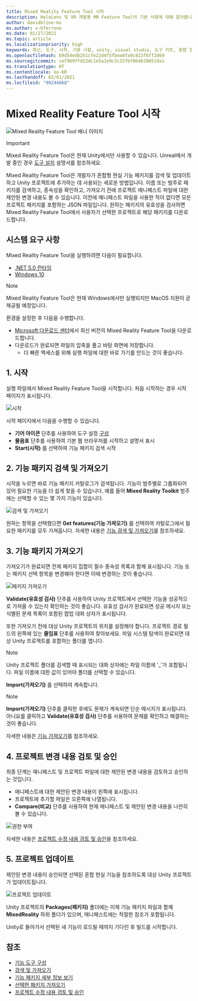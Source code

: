 ```yaml
---
title: Mixed Reality Feature Tool 시작
description: HoloLens 및 VR 개발용 MR Feature Tool의 기본 사항에 대해 알아봅니다.
author: davidkline-ms
ms.author: v-hferrone
ms.date: 01/27/2021
ms.topic: article
ms.localizationpriority: high
keywords: 최신, 도구, 시작, 기본 사항, unity, visual studio, 도구 키트, 혼합 현실 헤드셋, windows mixed reality 헤드셋, 가상 현실 헤드셋, 설치, Windows, HoloLens, 에뮬레이터, unreal, openxr
ms.openlocfilehash: b9d54edb251cfe22d4f5fbea6fa8c923f6ff2d69
ms.sourcegitcommit: cef969ffd22dc1e5a1e9c3c32fbf0646206519a1
ms.translationtype: HT
ms.contentlocale: ko-KR
ms.lasthandoff: 02/01/2021
ms.locfileid: "99244068"
---
```

# <a name="welcome-to-the-mixed-reality-feature-tool"></a>Mixed Reality Feature Tool 시작

![Mixed Reality Feature Tool 배너 이미지](images/feature-tool-banner.png)

> [!IMPORTANT]
> Mixed Reality Feature Tool은 현재 Unity에서만 사용할 수 있습니다. Unreal에서 개발 중인 경우 [도구 설치](../install-the-tools.md) 설명서를 참조하세요.

Mixed Reality Feature Tool은 개발자가 혼합형 현실 기능 패키지를 검색 및 업데이트하고 Unity 프로젝트에 추가하는 데 사용되는 새로운 방법입니다. 이름 또는 범주로 패키지를 검색하고, 종속성을 확인하고, 가져오기 전에 프로젝트 매니페스트 파일에 대한 제안된 변경 내용도 볼 수 있습니다. 이전에 매니페스트 파일을 사용한 적이 없다면 모든 프로젝트 패키지를 포함하는 JSON 파일입니다. 원하는 패키지의 유효성을 검사하면 Mixed Reality Feature Tool에서 사용자가 선택한 프로젝트로 해당 패키지를 다운로드합니다.

## <a name="system-requirements"></a>시스템 요구 사항

Mixed Reality Feature Tool을 실행하려면 다음이 필요합니다.

* [.NET 5.0 런타임](https://dotnet.microsoft.com/download/dotnet/5.0)
* [Windows 10](https://www.microsoft.com/software-download/windows10ISO)

> [!NOTE]
> Mixed Reality Feature Tool은 현재 Windows에서만 실행되지만 MacOS 지원이 곧 제공될 예정입니다.

환경을 설정한 후 다음을 수행합니다.

* [Microsoft 다운로드 센터](https://aka.ms/MRFeatureTool)에서 최신 버전의 Mixed Reality Feature Tool을 다운로드합니다.
* 다운로드가 완료되면 파일의 압축을 풀고 바탕 화면에 저장합니다.
    * 더 빠른 액세스를 위해 실행 파일에 대한 바로 가기를 만드는 것이 좋습니다.

## <a name="1-getting-started"></a>1. 시작

실행 파일에서 Mixed Reality Feature Tool을 시작합니다. 처음 시작하는 경우 시작 페이지가 표시됩니다.

![시작](images/FeatureToolStart.png)

시작 페이지에서 다음을 수행할 수 있습니다.

* **기어 아이콘** 단추를 사용하여 도구 설정 [구성](configuring-feature-tool.md)
* **물음표** 단추를 사용하여 기본 웹 브라우저를 시작하고 설명서 표시
* **Start(시작)** 를 선택하여 기능 패키지 검색 시작

## <a name="2-discovering-and-acquiring-feature-packages"></a>2. 기능 패키지 검색 및 가져오기

시작을 누르면 바로 기능 패키지 카탈로그가 검색됩니다. 기능이 범주별로 그룹화되어 있어 필요한 기능을 더 쉽게 찾을 수 있습니다. 예를 들어 **Mixed Reality Toolkit** 범주에는 선택할 수 있는 몇 가지 기능이 있습니다.

![검색 및 가져오기](images/FeatureToolDiscovery.png)

원하는 항목을 선택했으면 **Get features(기능 가져오기)** 를 선택하여 카탈로그에서 필요한 패키지를 모두 가져옵니다. 자세한 내용은 [기능 검색 및 가져오기](discovering-features.md)를 참조하세요.

## <a name="3-importing-feature-packages"></a>3. 기능 패키지 가져오기

가져오기가 완료되면 전체 패키지 집합이 필수 종속성 목록과 함께 표시됩니다. 기능 또는 패키지 선택 항목을 변경해야 한다면 이때 변경하는 것이 좋습니다.

![패키지 가져오기](images/FeatureToolImport.png)

**Validate(유효성 검사)** 단추를 사용하여 Unity 프로젝트에서 선택한 기능을 성공적으로 가져올 수 있는지 확인하는 것이 좋습니다. 유효성 검사가 완료되면 성공 메시지 또는 식별된 문제 목록이 포함된 팝업 대화 상자가 표시됩니다.

또한 가져오기 전에 대상 Unity 프로젝트의 위치를 설정해야 합니다. 프로젝트 경로 필드의 왼쪽에 있는 **줄임표** 단추를 사용하여 찾아보세요. 파일 시스템 탐색이 완료되면 대상 Unity 프로젝트를 포함하는 폴더를 엽니다.

> [!NOTE]
> Unity 프로젝트 폴더를 검색할 때 표시되는 대화 상자에는 파일 이름에 '_'가 포함됩니다. 파일 이름에 대한 값이 있어야 폴더를 선택할 수 있습니다.

**Import(가져오기)** 를 선택하여 계속합니다.

> [!NOTE]
> **Import(가져오기)** 단추를 클릭한 후에도 문제가 계속되면 단순 메시지가 표시됩니다. 아니요를 클릭하고 **Validate(유효성 검사)** 단추를 사용하여 문제를 확인하고 해결하는 것이 좋습니다.

자세한 내용은 [기능 가져오기](importing-features.md)를 참조하세요.

## <a name="4-reviewing-and-approving-project-changes"></a>4. 프로젝트 변경 내용 검토 및 승인

최종 단계는 매니페스트 및 프로젝트 파일에 대한 제안된 변경 내용을 검토하고 승인하는 것입니다.

* 매니페스트에 대한 제안된 변경 내용이 왼쪽에 표시됩니다.
* 프로젝트에 추가할 파일은 오른쪽에 나열됩니다.
* **Compare(비교)** 단추를 사용하여 현재 매니페스트 및 제안된 변경 내용을 나란히 볼 수 있습니다.

![권한 부여](images/FeatureToolApprovalRequest.png)

자세한 내용은 [프로젝트 수정 내용 검토 및 승인](reviewing-changes.md)을 참조하세요.

## <a name="5-project-updated"></a>5. 프로젝트 업데이트

제안된 변경 내용이 승인되면 선택된 혼합 현실 기능을 참조하도록 대상 Unity 프로젝트가 업데이트됩니다.

![프로젝트 업데이트](images/FeatureToolProjectUpdated.png)

Unity 프로젝트의 **Packages(패키지)** 폴더에는 이제 기능 패키지 파일과 함께 **MixedReality** 하위 폴더가 있으며, 매니페스트에는 적절한 참조가 포함됩니다.

Unity로 돌아가서 선택된 새 기능이 로드될 때까지 기다린 후 빌드를 시작합니다.

## <a name="see-also"></a>참조

- [기능 도구 구성](configuring-feature-tool.md)
- [검색 및 가져오기](discovering-features.md)
- [기능 패키지 세부 정보 보기](viewing-package-details.md)
- [선택한 패키지 가져오기](importing-features.md)
- [프로젝트 수정 내용 검토 및 승인](reviewing-changes.md)
